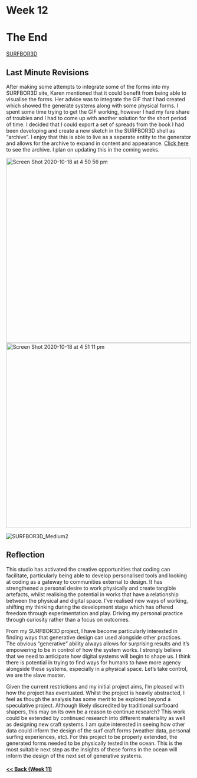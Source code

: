 # Week 12

# The End

[SURFBOR3D](https://louiseastt.github.io/SURFBOR3D/generator/)

## Last Minute Revisions
After making some attempts to integrate some of the forms into my SURFBOR3D site, Karen mentioned that it could benefit from being able to visualise the forms. Her advice was to integrate the GIF that I had created which showed the generate systems along with some physical forms. I spent some time trying to get the GIF working, however I had my fare share of troubles and I had to come up with another solution for the short period of time. I decided that I could export a set of spreads from the book I had been developing and create a new sketch in the SURFBOR3D shell as “archive”. I enjoy that this is able to live as a seperate entity to the generator and allows for the archive to expand in content and appearance. [Click here](https://louiseastt.github.io/SURFBOR3D/archive/) to see the archive. I plan on updating this in the coming weeks.

<img width="500" alt="Screen Shot 2020-10-18 at 4 50 56 pm" src="https://user-images.githubusercontent.com/68723193/96359758-2d55d880-1162-11eb-9b9c-dbd82307286e.png"> <img width="500" alt="Screen Shot 2020-10-18 at 4 51 11 pm" src="https://user-images.githubusercontent.com/68723193/96359760-321a8c80-1162-11eb-8783-bcf0c174f096.png">




![SURFBOR3D_Medium2](https://user-images.githubusercontent.com/68723193/96359514-78bab780-115f-11eb-8c71-8830bdfb9d59.gif)

## Reflection

This studio has activated the creative opportunities that coding can facilitate, particularly being able to develop personalised tools and looking at coding as a gateway to communities external to design. It has strengthened a personal desire to work physically and create tangible artefacts, whilst realising the potential in works that have a relationship between the physical and digital space. I’ve realised new ways of working, shifting my thinking during the development stage which has offered freedom through experimentation and play. Driving my personal practice through curiosity rather than a focus on outcomes.

From my SURFBOR3D project, I have become particularly interested in finding ways that generative design can used alongside other practices. The obvious “generative” ability always allows for surprising results and it’s empowering to be in control of how the system works. I strongly believe that we need to anticipate how digital systems will begin to shape us. I think there is potential in trying to find ways for humans to have more agency alongside these systems, especially in a physical space. Let’s take control,  we are the slave master. 
 
Given the current restrictions and my initial project aims, I’m pleased with how the project has eventuated. Whilst the project is heavily abstracted, I feel as though the analysis has some merit to be explored beyond a speculative project. Although likely discredited by traditional surfboard shapers, this may on its own be a reason to continue research? This work could be extended by continued research into different materiality as well as designing new craft systems. I am quite interested in seeing how other data could inform the design of the surf craft forms (weather data, personal surfing experiences, etc). For this project to be properly extended, the generated forms needed to be physically tested in the ocean. This is the most suitable next step as the insights of these forms in the ocean will inform the design of the next set of generative systems.


#### [<< Back (Week 11)](https://louiseastt.github.io/Slave2/X__Week%2011/)


